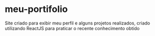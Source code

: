 # meu-portifolio
Site criado para exibir meu perfil e alguns projetos realizados, criado utilizando ReactJS para praticar o recente conhecimento obtido
